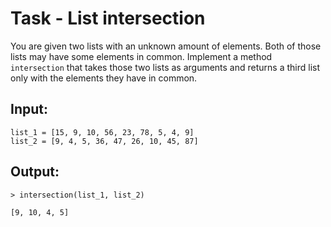 # Task - List intersection

You are given two lists with an unknown amount of elements. Both of those lists may have some elements in common. Implement a method `intersection` that takes those two lists as arguments and returns a third list only with the elements they have in common.

## Input:

```
list_1 = [15, 9, 10, 56, 23, 78, 5, 4, 9]
list_2 = [9, 4, 5, 36, 47, 26, 10, 45, 87]
```

## Output:

```
> intersection(list_1, list_2)

[9, 10, 4, 5]
```
